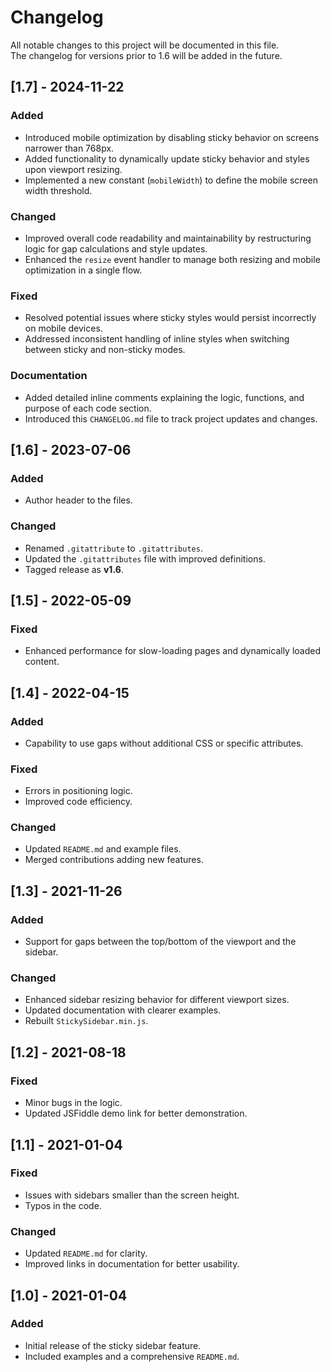 # Changelog

All notable changes to this project will be documented in this file.  
The changelog for versions prior to 1.6 will be added in the future.

## [1.7] - 2024-11-22
### Added
- Introduced mobile optimization by disabling sticky behavior on screens narrower than 768px.
- Added functionality to dynamically update sticky behavior and styles upon viewport resizing.
- Implemented a new constant (`mobileWidth`) to define the mobile screen width threshold.

### Changed
- Improved overall code readability and maintainability by restructuring logic for gap calculations and style updates.
- Enhanced the `resize` event handler to manage both resizing and mobile optimization in a single flow.

### Fixed
- Resolved potential issues where sticky styles would persist incorrectly on mobile devices.
- Addressed inconsistent handling of inline styles when switching between sticky and non-sticky modes.

### Documentation
- Added detailed inline comments explaining the logic, functions, and purpose of each code section.
- Introduced this `CHANGELOG.md` file to track project updates and changes.

## [1.6] - 2023-07-06
### Added
- Author header to the files.

### Changed
- Renamed `.gitattribute` to `.gitattributes`.
- Updated the `.gitattributes` file with improved definitions.
- Tagged release as **v1.6**.

## [1.5] - 2022-05-09
### Fixed
- Enhanced performance for slow-loading pages and dynamically loaded content.

## [1.4] - 2022-04-15
### Added
- Capability to use gaps without additional CSS or specific attributes.

### Fixed
- Errors in positioning logic.
- Improved code efficiency.

### Changed
- Updated `README.md` and example files.
- Merged contributions adding new features.

## [1.3] - 2021-11-26
### Added
- Support for gaps between the top/bottom of the viewport and the sidebar.

### Changed
- Enhanced sidebar resizing behavior for different viewport sizes.
- Updated documentation with clearer examples.
- Rebuilt `StickySidebar.min.js`.

## [1.2] - 2021-08-18
### Fixed
- Minor bugs in the logic.
- Updated JSFiddle demo link for better demonstration.

## [1.1] - 2021-01-04
### Fixed
- Issues with sidebars smaller than the screen height.
- Typos in the code.

### Changed
- Updated `README.md` for clarity.
- Improved links in documentation for better usability.

## [1.0] - 2021-01-04
### Added
- Initial release of the sticky sidebar feature.
- Included examples and a comprehensive `README.md`.